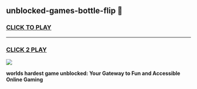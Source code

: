 
## unblocked-games-bottle-flip 👋
<h3>
<a href="https://premium.freeplayer.one?title=unblocked-games-bottle-flip&ref=14F">CLICK TO PLAY</a></h3>
<hr>

<h3>
<a href="https://premium.freeplayer.one?title=unblocked-games-bottle-flip&ref=14F">CLICK 2 PLAY</a>
  
</h3>

<a href="https://premium.freeplayer.one?title=unblocked-games-bottle-flip&ref=12F/"><img src="https://clearcache.store/games.png"></a>


**worlds hardest game unblocked: Your Gateway to Fun and Accessible Online Gaming**

